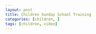 ```yaml
---
layout: post 
title: Children Sunday School Training
categories: [children, ]
tags: [children, video]
---
```



